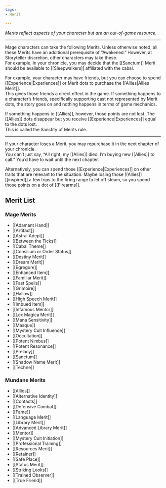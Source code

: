 ```yaml
---
tags:
- Merit

---
```


_Merits reflect aspects of your character but are an out-of-game resource._

---

Mage characters can take the following Merits. Unless otherwise noted, all these Merits have an additional prerequisite of “Awakened.” However, at Storyteller discretion, other characters may take these.\
For example, in your chronicle, you may decide that the [[Sanctum]] Merit should be available to [[Sleepwalkers]] affiliated with the cabal.

For example, your character may have friends, but you can choose to spend [[Experience|Experiences]] or Merit dots to purchase the [[Allies|Allies Merit]].\
This gives those friends a direct effect in the game. If something happens to a character’s friends, specifically supporting cast not represented by Merit dots, the story goes on and nothing happens in terms of game mechanics.

If something happens to [[Allies]], however, those points are not lost. The [[Allies]] dots disappear but you receive [[Experience|Experiences]] equal to the dots lost.\
This is called the Sanctity of Merits rule.

---

If your character loses a Merit, you may repurchase it in the next chapter of your chronicle.\
You can’t just say, “All right, my [[Allies]] died. I’m buying new [[Allies]] to call.” You’d have to wait until the next chapter.

Alternatively, you can spend those [[Experience|Experiences]] on other traits that are relevant to the situation. Maybe losing those [[Allies]] [[inspired]] a few trips to the firing range to let off steam, so you spend those points on a dot of [[Firearms]].

## Merit List

### Mage Merits

- [[Adamant Hand]]
- [[Artifact]]
- [[Astral Adept]]
- [[Between the Ticks]]
- [[Cabal Theme]]
- [[Consilium or Order Status]]
- [[Destiny Merit]]
- [[Dream Merit]]
- [[Egregore]]
- [[Enhanced Item]]
- [[Familiar Merit]]
- [[Fast Spells]]
- [[Grimoire]]
- [[Hallow]]
- [[High Speech Merit]]
- [[Imbued Item]]
- [[Infamous Mentor]]
- [[Lex Magica Merit]]
- [[Mana Sensitivity]]
- [[Masque]]
- [[Mystery Cult Influence]]
- [[Occultation]]
- [[Potent Nimbus]]
- [[Potent Resonance]]
- [[Prelacy]]
- [[Sanctum]]
- [[Shadow Name Merit]]
- [[Techne]]

### Mundane Merits

- [[Allies]]
- [[Alternative Identity]]
- [[Contacts]]
- [[Defensive Combat]]
- [[Fame]]
- [[Language Merit]]
- [[Library Merit]]
- [[Advanced Library Merit]]
- [[Mentor]]
- [[Mystery Cult Initiation]]
- [[Professional Training]]
- [[Resources Merit]]
- [[Retainer]]
- [[Safe Place]]
- [[Status Merit]]
- [[Striking Looks]]
- [[Trained Observer]]
- [[True Friend]]